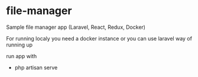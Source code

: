 # file-manager
Sample file manager app (Laravel, React, Redux, Docker)

For running localy you need a docker instance or you can use laravel way of running up

run app with
 - php artisan serve
